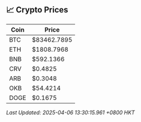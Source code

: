 ## 📈 Crypto Prices

| Coin | Price |
| ---- | ----- |
| BTC | $83462.7895 |
| ETH | $1808.7968 |
| BNB | $592.1366 |
| CRV | $0.4825 |
| ARB | $0.3048 |
| OKB | $54.4214 |
| DOGE | $0.1675 |

_Last Updated: 2025-04-06 13:30:15.961 +0800 HKT_